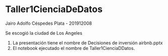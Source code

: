 # Taller1CienciaDeDatos
Jairo Adolfo Céspedes Plata - 201912008

Se escogió la ciudad de Los Angeles

1. La presentación tiene el nombre de Decisiones de inversión airbnb.pptx
2. El notebook ejecutado el nombre de Taller1CienciaDDatos.
